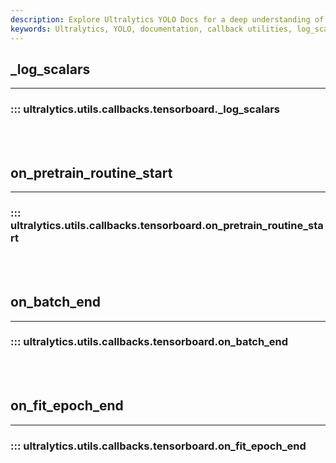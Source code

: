 ```yaml
---
description: Explore Ultralytics YOLO Docs for a deep understanding of log_scalars, on_batch_end & other callback utilities embedded in the tensorboard module.
keywords: Ultralytics, YOLO, documentation, callback utilities, log_scalars, on_batch_end, tensorboard
---
```


## _log_scalars
---
### ::: ultralytics.utils.callbacks.tensorboard._log_scalars
<br><br>

## on_pretrain_routine_start
---
### ::: ultralytics.utils.callbacks.tensorboard.on_pretrain_routine_start
<br><br>

## on_batch_end
---
### ::: ultralytics.utils.callbacks.tensorboard.on_batch_end
<br><br>

## on_fit_epoch_end
---
### ::: ultralytics.utils.callbacks.tensorboard.on_fit_epoch_end
<br><br>
